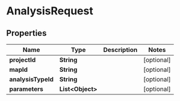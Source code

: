 

# AnalysisRequest


## Properties

Name | Type | Description | Notes
------------ | ------------- | ------------- | -------------
**projectId** | **String** |  |  [optional]
**mapId** | **String** |  |  [optional]
**analysisTypeId** | **String** |  |  [optional]
**parameters** | **List&lt;Object&gt;** |  |  [optional]



